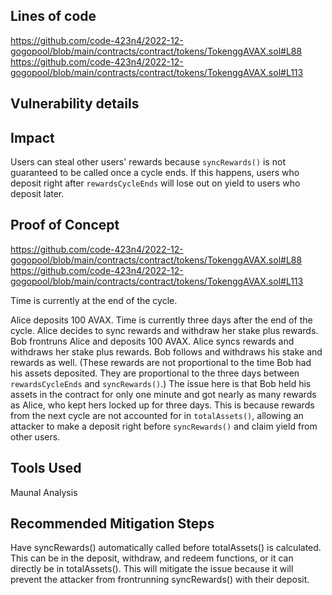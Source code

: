 ## Lines of code

https://github.com/code-423n4/2022-12-gogopool/blob/main/contracts/contract/tokens/TokenggAVAX.sol#L88
https://github.com/code-423n4/2022-12-gogopool/blob/main/contracts/contract/tokens/TokenggAVAX.sol#L113

## Vulnerability details



## Impact

Users can steal other users' rewards because `syncRewards()` is not guaranteed to be called once a cycle ends. If this happens, users who deposit right after `rewardsCycleEnds` will lose out on yield to users who deposit later.

## Proof of Concept

https://github.com/code-423n4/2022-12-gogopool/blob/main/contracts/contract/tokens/TokenggAVAX.sol#L88
https://github.com/code-423n4/2022-12-gogopool/blob/main/contracts/contract/tokens/TokenggAVAX.sol#L113

Time is currently at the end of the cycle.

Alice deposits 100 AVAX.
Time is currently three days after the end of the cycle.
Alice decides to sync rewards and withdraw her stake plus rewards.
Bob frontruns Alice and deposits 100 AVAX.
Alice syncs rewards and withdraws her stake plus rewards.
Bob follows and withdraws his stake and rewards as well. (These rewards are not proportional to the time Bob had his assets deposited. They are proportional to the three days between `rewardsCycleEnds` and `syncRewards()`.)
The issue here is that Bob held his assets in the contract for only one minute and got nearly as many rewards as Alice, who kept hers locked up for three days. This is because rewards from the next cycle are not accounted for in `totalAssets()`, allowing an attacker to make a deposit right before `syncRewards()` and claim yield from other users.

## Tools Used

Maunal Analysis

## Recommended Mitigation Steps

Have syncRewards() automatically called before totalAssets() is calculated. This can be in the deposit, withdraw, and redeem functions, or it can directly be in totalAssets().
This will mitigate the issue because it will prevent the attacker from frontrunning syncRewards() with their deposit.